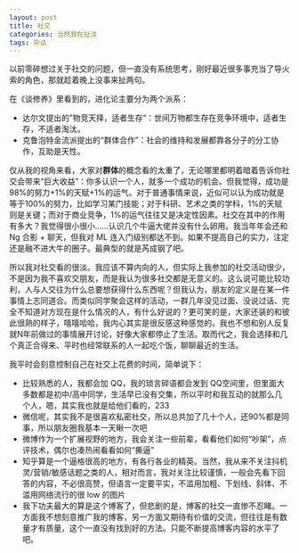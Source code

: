 ```yaml
---
layout: post
title: 社交
categories: 当然我在扯淡
tags: 杂谈
---
```


以前零碎想过关于社交的问题，但一直没有系统思考，刚好最近很多事充当了导火索的角色，那就趁着晚上没事来扯两句。

在《谈修养》里看到的，进化论主要分为两个派系：

* 达尔文提出的”物竞天择，适者生存“：世间万物都生存在竞争环境中，适者生存，不适者淘汰。
* 克鲁泡特金流派提出的“群体合作”：社会的维持和发展都靠各分子的分工协作，互助是天性。

仅从我的视角来看，大家对**群体**的概念看的太重了，无论哪里都明着暗着告诉你社交会带来“巨大收益”：你多认识一个人，就多一个成功的机会。但我觉得，成功是98%的努力+1%的天赋+1%的运气。对于普通事情来说，近似可以认为成功就是等于100%的努力，比如学习某门技能；对于科研、艺术之类的学科，1%的天赋则是关键；而对于商业竞争，1%的运气往往又是决定性因素。社交在其中的作用有多大？我觉得很小很小……认识几个牛逼大佬并没有什么卵用。我当年年会还和 Ng 合影 + 聊天，但我对 ML 连入门级别都达不到。如果不提高自己的实力，注定还是融不进大牛的圈子。最典型的就是芮成钢了吧。

所以我对社交看的很淡。我应该不算内向的人，但实际上我参加的社交活动很少，不是因为我不喜欢交朋友，而是我认为很多社交都是无意义的。这么说可能比较功利，人与人交往为什么总要想获得什么东西呢？但我认为，朋友的定义是在某一件事情上志同道合。而类似同学聚会这样的活动，一群几年没见过面、没说过话、完全不知道对方现在是什么情况的人，有什么好说的？更可笑的是，大家还装的和彼此很熟的样子，嘻嘻哈哈，我内心其实是很反感这种感觉的。我也不想和别人反复就N年前做过的事情展开讨论，好像大家都停止了生活。取而代之，我会选择和几个真正合得来、平时也经常联系的人一起吃个饭，聊聊最近的生活。

我平时会刻意控制自己在社交上花费的时间，简单说下：

* 比较熟悉的人，我都会加 QQ，我的琐言碎语都会发到 QQ空间里，但里面大多数都是初中/高中同学，生活早已没有交集，所以平时和我互动的就那么几个人，嗯，其实我也就是给他们看的，233
* 微信呢，其实我不是很喜欢私密社交，所以总共加了几十个人，还90%都是同事，所以朋友圈我基本一天瞅一次吧
* 微博作为一个扩展视野的地方，我会关注一些前辈，看看他们如何“吵架”，点评技术，偶尔也凑热闹看看如何“撕逼”
* 知乎算是一个逼格很高的地方，有各行各业的精英。当然，我从来不关注抖机灵/营销/敏感话题之类的人，相对而言，我对关注比较谨慎，一般会先看下回答的内容，不必很高赞，但语言一定要平实，不滥用加粗、下划线、斜体、不滥用网络流行的很 low 的图片
* 我下功夫最大的算是这个博客了，但悲剧的是，博客的社交一直惨不忍睹。一方面我不想刻意推广我的博客，另一方面又期待有价值的交流，但往往是有数量才有质量，这个一直没有找到好的方法。只能不断提高博客内容的水平了吧。